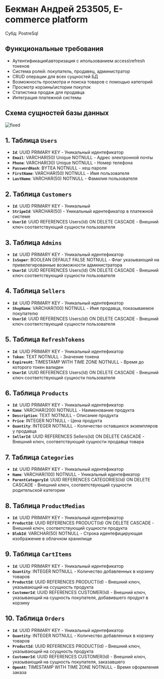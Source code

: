 # Бекман Андрей 253505, E-commerce platform
Субд: PostreSql
## Функциональные требования
- Аутентификация\авторизация с ипользованием access\refresh токенов
- Система ролей: покупатель, продавец, администратор
- CRUD операции для всех сущностей БД
- Возможность просмотра и поиска товаров с помощью категорий
- Просмотр корзины\истории покупок
- Статистика продаж для продавца
- Интеграция платежной системы
## Схема сущностей базы данных
![fixed](https://github.com/user-attachments/assets/d203549c-2eff-4e8b-b0dc-b46ac7f04b93)

## 1. Таблица **`Users`** 
- **`Id`**: UUID PRIMARY KEY - Уникальный идентефикатор
- **`Email`**: VARCHAR(50) Unique NOTNULL - Адрес электронной почты
- **`Phone`**: VARCHAR(30) Unique NOTNULL - Номер телефона
- **`PasswordHash`**: BYTEA NOTNULL - хеш пароля
- **`FirstName`**: VARCHAR(50) NOTNULL - Имя пользователя
- **`LastName`**: VARCHAR(50) NOTNULL - Фамилия пользователя
## 2. Таблица **`Customers`** 
- **`Id`**: UUID PRIMARY KEY - Уникальный 
- **`StripeId`**: VARCHAR(50) - Уникальный идентефикатор в платежной системе
- **`UserId`**: UUID REFERENCES Users(Id) ON DELETE CASCADE - Внешний ключ соответствующий сущности пользователя
## 3. Таблица **`Admins`** 
- **`Id`**: UUID PRIMARY KEY - Уникальный идентефикатор
- **`IsSuper`**: BOOLEAN DEFAULT FALSE NOTNULL - Флаг указывающий на привелегированные возможности администратора
- **`UserId`**: UUID REFERENCES Users(Id) ON DELETE CASCADE - Внешний ключ соответствующий сущности пользователя
## 4. Таблица **`Sellers`** 
- **`Id`**: UUID PRIMARY KEY - Уникальный идентефикатор
- **`ShopName`**: VARCHAR(100) NOTNULL - Имя продавца, показываемое покупателю
- **`UserId`**: UUID REFERENCES Users(Id) ON DELETE CASCADE - Внешний ключ соответствующий сущности пользователя
## 5. Таблица **`RefreshTokens`** 
- **`Id`**: UUID PRIMARY KEY - Уникальный идентефикатор
- **`Token`**: TEXT NOTNULL - Значение токена
- **`ExpiresAt`**: TIMESTAMP WITH TIME ZONE NOTNULL - Время до которого токен валиден
- **`UserId`**: UUID REFERENCES Users(Id) ON DELETE CASCADE - Внешний ключ соответствующий сущности пользователя
## 6. Таблица **`Products`** 
- **`Id`**: UUID PRIMARY KEY - Уникальный идентефикатор
- **`Name`**: VARCHAR(200) NOTNULL - Наименование продукта
- **`Description`**: TEXT NOTNULL - Описание продукта
- **`Price`**: INTEGER  NOTNULL - Цена продукта
- **`Quantity`**: INTEGER  NOTNULL - Количество оставшихся экземпляров у продавца
- **`SellerId`**: UUID REFERENCES Sellers(Id) ON DELETE CASCADE - Внешний ключ, соответствующий сущности продавца товара
## 7. Таблица **`Categories`** 
- **`Id`**: UUID PRIMARY KEY - Уникальный идентефикатор
- **`Name`**: VARCHAR(100) NOTNULL - Уникальный идентефикатор
- **`ParentCategoryId`**: UUID REFERENCES CATEGORIES(Id) ON DELETE CASCADE - Внешний ключ, соответствующий сущности родительской категории
## 8. Таблица **`ProductMedias`** 
- **`Id`**: UUID PRIMARY KEY - Уникальный идентефикатор
- **`ProductId`**: UUID REFERENCES PRODUCT(Id) ON DELETE CASCADE - Внешний ключ, соответствующий сущности продукта
- **`BlobId`**: VARCHAR(50) NOTNULL - Строка идентефицирующая изображение в облачном хранилище
## 9. Таблица **`CartItems`** 
- **`Id`**: UUID PRIMARY KEY - Уникальный идентефикатор
- **`Quantity`**: INTEGER NOTNULL - Количество добавленных в корзину товаров
- **`ProductId`**: UUID REFERENCES PRODUCT(Id) - Внешний ключ, указывающий на ссущность продукта
- **`CustomerId`**: UUID REFERENCES CUSTOMER(Id) - Внешний ключ, указывающий на сущность покупателя, добавившего продукт в корзину
## 10. Таблица **`Orders`** 
- **`Id`**: UUID PRIMARY KEY - Уникальный идентефикатор
- **`Quantity`**: INTEGER NOTNULL - Количество добавленных в корзину товаров
- **`ProductId`**: UUID REFERENCES PRODUCT(Id) - Внешний ключ, указывающий на ссущность продукта
- **`CustomerId`**: UUID REFERENCES CUSTOMER(Id) - Внешний ключ, указывающий на сущность покупателя, заказавшего
- **`OpenAt`**: TIMESTAMP WITH TIME ZONE NOTNULL - Время оформления заказа
